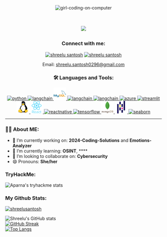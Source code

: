 <div align="center"><img src="https://static.vecteezy.com/system/resources/previews/012/744/791/large_2x/cute-girl-working-on-computer-cartoon-icon-illustration-people-and-technology-icon-concept-isolated-premium-flat-cartoon-style-vector.jpg" alt="girl-coding-on-computer" width="300", height="300"> </div>

<h1 align="center">
    <img src="https://readme-typing-svg.herokuapp.com/?font=Righteous&size=35&center=true&vCenter=true&width=500&height=70&duration=4000&lines=Hay+There!;+I'm+Shreelu!;" />
</h1>

<h3 align="center">Connect with me:</h3>
<p align="center">
<a href="https://www.linkedin.com/in/shreelu-santosh/" target="blank"><img align="center" src="https://img.shields.io/badge/Linkedin-0e76a8?style=for-the-badge&logo=Linkedin&logoColor=white" alt="shreelu santosh" /></a>
<a href="https://github.com/ShreeluSantosh" target="blank"><img align="center" src="https://img.shields.io/badge/Github-333?style=for-the-badge&logo=Github&logoColor=white" alt="shreelu santosh" /></a>
</p>
<p align="center">
    Email: <a href="mailto:shreelu.santosh0296@gmail.com"> shreelu.santosh0296@gmail.com </a>
</p>

<h3 align="center"> 🛠️ Languages and Tools:</h3>

<p align="center"> 
  <a href="https://www.python.org" target="_blank" rel="noreferrer"> <img src="https://avatars.githubusercontent.com/u/1525981?s=200&v=4" alt="python" width="40" height="40"/> </a> 
  <a href="https://www.langchain.com" target="_blank" rel="noreferrer"> <img src="https://avatars.githubusercontent.com/u/126733545?s=200&v=4" alt="langchain" width="40" height="40"/> </a> 
  <a href="https://www.mysql.com/" target="_blank" rel="noreferrer"> <img src="https://raw.githubusercontent.com/devicons/devicon/master/icons/mysql/mysql-original-wordmark.svg" alt="mysql" width="40" height="40"/> </a>
  <a href="https://www.w3schools.com/html" target="_blank" rel="noreferrer"> <img src="https://logos-download.com/wp-content/uploads/2017/07/HTML5_badge.png" alt="langchain" width="40" height="40"/> </a> 
  <a href="https://www.w3schools.com/Css" target="_blank" rel="noreferrer"> <img src="https://www.kindpng.com/picc/m/464-4640184_css3-png-download-css-icon-transparent-png.png" alt="langchain" width="40" height="40"/> </a> 
  <a href="https://azure.microsoft.com/en-in/" target="_blank" rel="noreferrer"> <img src="https://www.vectorlogo.zone/logos/microsoft_azure/microsoft_azure-icon.svg" alt="azure" width="40" height="40"/> </a>
  <a href="https://streamlit.io" target="_blank" rel="noreferrer"> <img src="https://avatars.githubusercontent.com/u/45109972?s=200&v=4" alt="streamlit" width="40" height="40"/> </a>
  <a href="https://www.linux.org/" target="_blank" rel="noreferrer"> <img src="https://raw.githubusercontent.com/devicons/devicon/master/icons/linux/linux-original.svg" alt="linux" width="40" height="40"/> </a>
  <a href="https://reactjs.org/" target="_blank" rel="noreferrer"> <img src="https://raw.githubusercontent.com/devicons/devicon/master/icons/react/react-original-wordmark.svg" alt="react" width="40" height="40"/> </a>
  <a href="https://reactnative.dev/" target="_blank" rel="noreferrer"> <img src="https://reactnative.dev/img/header_logo.svg" alt="reactnative" width="40" height="40"/> </a>
  <a href="https://www.tensorflow.org" target="_blank" rel="noreferrer"> <img src="https://avatars.githubusercontent.com/u/15658638?s=200&v=4" alt="tensorflow" width="40" height="40"/> </a>
     <a href="https://www.mongodb.com/" target="_blank" rel="noreferrer"> <img src="https://raw.githubusercontent.com/devicons/devicon/master/icons/mongodb/mongodb-original-wordmark.svg" alt="mongodb" width="40" height="40"/> </a> 
  <a href="https://pandas.pydata.org/" target="_blank" rel="noreferrer"> <img src="https://raw.githubusercontent.com/devicons/devicon/2ae2a900d2f041da66e950e4d48052658d850630/icons/pandas/pandas-original.svg" alt="pandas" width="40" height="40"/> </a>  
  <a href="https://seaborn.pydata.org/" target="_blank" rel="noreferrer"> <img src="https://avatars.githubusercontent.com/u/22799945?s=200&v=4" alt="seaborn" width="40" height="40"/> </a> 
<hr>
<h3>👩‍💻 About ME:</h3>
  
- 🔭 I’m currently working on: **2024-Coding-Solutions** and **Emotions-Analyzer**
- 🌱 I’m currently learning: **OSINT**, ****
- 👯 I’m looking to collaborate on: **Cybersecurity**
- 😄 Pronouns: **She/her**

<h3>TryHackMe:</h3>

![Aparna's tryhackme stats](https://tryhackme-badges.s3.amazonaws.com/detctshu.png)

<h3>My Github Stats:</h3> 
<p align="left"> <a href="https://github.com/ryo-ma/github-profile-trophy"><img src="https://github-profile-trophy.vercel.app/?username=shreelusantosh" alt="shreelusantosh" /></a> </p>
<p align="center">

![Shreelu's GitHub stats](https://github-readme-stats-stp2003.vercel.app/api?username=ShreeluSantosh&show_icons=true&border_radius=7.6) <br>
[![GitHub Streak](http://github-readme-streak-stats.herokuapp.com?user=ShreeluSantosh)](https://git.io/streak-stats) <br>
[![Top Langs](https://github-readme-stats-stp2003.vercel.app/api/top-langs/?username=ShreeluSantosh&layout=compact&border_radius=7.6)](https://github.com/ShreeluSantosh/github-readme-stats) <br>

</p>
